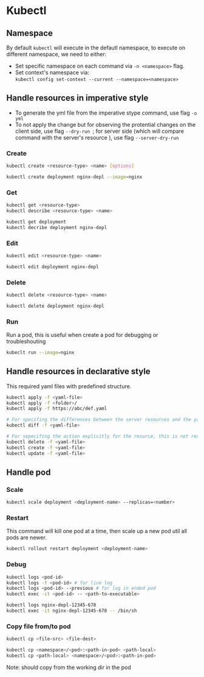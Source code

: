 # Kubectl

## Namespace

By default `kubectl` will execute in the defautl namespace, to execute on different namespace, we need to either:

- Set specific namespace on each command via `-n <namespace>` flag.
- Set context's namespace via:  
 `kubectl config set-context --current --namespace=<namespace>`

## Handle resources in imperative style

* To generate the yml file from the imperative stype command, use flag `-o yml`
* To not apply the change but for observing the protential changes on the client side, use flag `--dry-run `; for server side (which will compare command with the server's resource ), use flag `--server-dry-run`

### Create

```sh
kubectl create <resource-type> <name> [options]

kubectl create deployment nginx-depl --image=nginx
```

### Get

```sh
kubectl get <resource-type>
kubectl describe <resource-type> <name>

kubectl get deployment
kubectl decribe deployment nginx-depl
```

### Edit

```sh
kubectl edit <resource-type> <name>

kubectl edit deployment nginx-depl
```

### Delete

```sh
kubectl delete <resource-type> <name>

kubectl delete deployment nginx-depl
```

### Run

Run a pod, this is useful when create a pod for debugging or troubleshouting

```sh
kubeclt run --image=nginx
```

## Handle resources in declarative style

This required yaml files with predefined structure.

```sh
kubectl apply -f <yaml-file>
kubectl apply -f <folder>/
kubectl apply -f https://abc/def.yaml

# For specifing the differences between the server resources and the yaml file 
kubectl diff -f <yaml-file>

# For sepecifing the action explicitly for the resurce, this is not recommended for automation
kubectl delete -f <yaml-file>
kubectl create -f <yaml-file>
kubectl update -f <yaml-file>
```

## Handle pod

### Scale

```sh
kubectl scale deployment <deployment-name> --replicas=<number>
```

### Restart

This command will kill one pod at a time, then scale up a new pod util all pods are newer.

```sh
kubectl rollout restart deployment <deployment-name>
```

### Debug

```sh
kubectl logs <pod-id>
kubectl logs -f <pod-id> # for live log
kubectl logs <pod-id> --previous # for log in ended pod
kubectl exec -it <pod-id> -- <path-to-executable>

kubectl logs nginx-depl-12345-678
kubectl exec -it nginx-depl-12345-678 -- /bin/sh
```

### Copy file from/to pod

```sh
kubectl cp <file-src> <file-dest>

kubectl cp <namespace>/<pod>:<path-in-pod> <path-local>
kubectl cp <path-local> <namespace>/<pod>:<path-in-pod>
```

Note: should copy from the working dir in the pod
